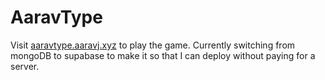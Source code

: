 # AaravType

Visit <a href="https://aaravtype.aaravj.xyz/">aaravtype.aaravj.xyz</a> to play the game. Currently switching from mongoDB to supabase to make it so that I can deploy without paying for a server. 
